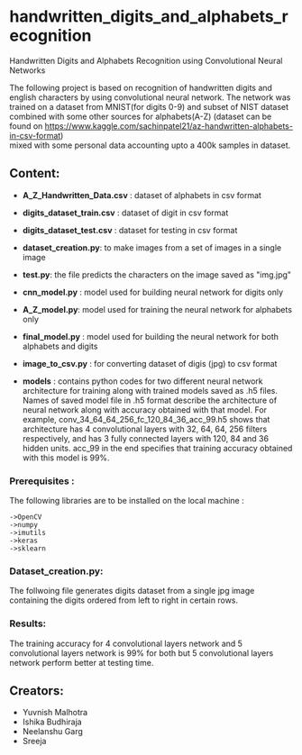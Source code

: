 # handwritten_digits_and_alphabets_recognition
Handwritten Digits and Alphabets Recognition using Convolutional Neural Networks

The following project is based on recognition of handwritten digits and english characters by using convolutional neural network.
The network was trained on a dataset from MNIST(for digits 0-9) and subset of NIST dataset combined with some other sources for 
alphabets(A-Z) (dataset can be found on https://www.kaggle.com/sachinpatel21/az-handwritten-alphabets-in-csv-format)  
mixed with some personal data accounting upto a 400k samples in dataset.

## Content:

* **A_Z_Handwritten_Data.csv** : dataset of alphabets in csv format
* **digits_dataset_train.csv** : dataset of digit in csv format
* **digits_dataset_test.csv** : dataset for testing in csv format

* **dataset_creation.py**: to make images from a set of images in a single image
* **test.py**: the file predicts the characters on the image saved as "img.jpg"
* **cnn_model.py** : model used for building neural network for digits only
* **A_Z_model.py**: model used for training the neural network for alphabets only
* **final_model.py** : model used for building the neural network for both alphabets and digits
* **image_to_csv.py** : for converting dataset of digis (jpg) to csv format
* **models** : contains python codes for two different neural network architecture for training along with trained models saved as .h5 files.
			   Names of saved model file in .h5 format describe the architecture of neural network along with accuracy obtained with that model. 
			   For example, conv_34_64_64_256_fc_120_84_36_acc_99.h5 shows that architecture has 4 convolutional layers with 32, 64, 64, 256 filters respectively, 
			   and has 3 fully connected layers with 120, 84 and 36 hidden units. acc_99 in the end specifies that training accuracy obtained with this model is 99%. 
### Prerequisites :
The following libraries are to be installed on the local machine :
```
->OpenCV
->numpy
->imutils
->keras
->sklearn
```
### Dataset_creation.py:
The follwoing file generates digits dataset from a single jpg image containing the digits ordered from left to right in certain rows.

### Results:
The training accuracy for 4 convolutional layers network and 5 convolutional layers network is 99% for both
but 5 convolutional layers network perform better at testing time.

## Creators:
* Yuvnish Malhotra 
* Ishika Budhiraja
* Neelanshu Garg
* Sreeja
